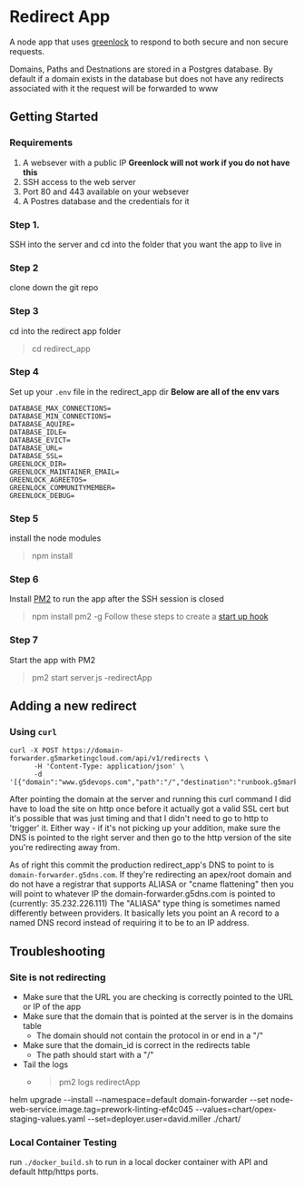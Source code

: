 # Redirect App

A node app that uses [greenlock](https://www.npmjs.com/package/greenlock-express) to respond to both secure and non secure requests. 

Domains, Paths and Destnations are stored in a Postgres database. By default if a domain exists in the database but does not have any redirects associated with it the request will be forwarded to www


## Getting Started
### Requirements

 1. A websever with a public IP **Greenlock will not work if you do not have this**
 2. SSH access to the web server
 3. Port 80 and 443 available on your websever
 4. A Postres database and the credentials for it

### Step 1.
SSH into the server and cd into the folder that you want the app to live in
### Step 2
clone down the git repo
### Step 3
cd into the redirect app folder 
>  cd redirect_app
### Step 4
Set up your `.env` file in the redirect_app dir 
**Below are all of the env vars**

```
DATABASE_MAX_CONNECTIONS=
DATABASE_MIN_CONNECTIONS= 
DATABASE_AQUIRE=
DATABASE_IDLE=
DATABASE_EVICT=
DATABASE_URL=
DATABASE_SSL=
GREENLOCK_DIR=
GREENLOCK_MAINTAINER_EMAIL=
GREENLOCK_AGREETOS=
GREENLOCK_COMMUNITYMEMBER=
GREENLOCK_DEBUG=
```

### Step 5
install the node modules 
> npm install
### Step 6 
Install [PM2](https://pm2.io/doc/en/runtime/overview/) to run the app after the SSH session is closed
> npm install pm2 -g
> Follow these steps to create a [start up hook](https://pm2.io/doc/en/runtime/guide/startup-hook/#installation)

### Step 7
Start the app with PM2
> pm2 start server.js -redirectApp

## Adding a new redirect
### Using `curl`
```
curl -X POST https://domain-forwarder.g5marketingcloud.com/api/v1/redirects \
      -H 'Content-Type: application/json' \
      -d '[{"domain":"www.g5devops.com","path":"/","destination":"runbook.g5marketingcloud.com","secure_destination":true,"wildcard":true}]'
```

After pointing the domain at the server and running this curl command I did have to load the site on http once before it actually got a valid SSL cert but it's possible that was just timing and that I didn't need to go to http to 'trigger' it. Either way - if it's not picking up your addition, make sure the DNS is pointed to the right server and then go to the http version of the site you're redirecting away from. 

As of right this commit the production redirect_app's DNS to point to is `domain-forwarder.g5dns.com`.
If they're redirecting an apex/root domain and do not have a registrar that supports ALIASA or "cname flattening" then you will point to whatever IP the domain-forwarder.g5dns.com is pointed to (currently: 35.232.226.111) The "ALIASA" type thing is sometimes named differently between providers. It basically lets you point an A record to a named DNS record instead of requiring it to be to an IP address.

## Troubleshooting
### Site is not redirecting

 - Make sure that the URL you are checking is correctly pointed to the URL or IP of the app
 - Make sure that the domain that is pointed at the server is in the domains table
    - The domain should not contain the protocol in or end in a "/"
 - Make sure that the domain_id is correct in the redirects table
    - The path should start with a "/"
 - Tail the logs 
	 - > pm2 logs redirectApp
   
  helm upgrade --install --namespace=default domain-forwarder --set node-web-service.image.tag=prework-linting-ef4c045 --values=chart/opex-staging-values.yaml --set=deployer.user=david.miller ./chart/

### Local Container Testing

run `./docker_build.sh` to run in a local docker container with API and default http/https ports.